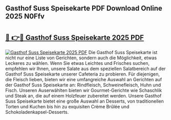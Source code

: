 ## Gasthof Suss Speisekarte PDF Download Online 2025 N0Ffv

# <h2><a href="http://gcc3rhl.nevu.top/?p=Gasthof+Suss+Speisekarte">🔗 👉🔴 Gasthof Suss Speisekarte 2025 PDF</a></h2>

[![Gasthof Suss Speisekarte 2025 PDF](https://i.imgur.com/dBaPXMq.png)](http://gcc3rhl.nevu.top/?p=Gasthof+Suss+Speisekarte)
Die Gasthof Suss Speisekarte ist nicht nur eine Liste von Gerichten, sondern auch die Möglichkeit, etwas Leckeres zu wählen. Wenn Sie etwas Leichtes und Frisches suchen, empfehlen wir Ihnen, unsere Salate aus dem speziellen Salatbereich auf der Gasthof Suss Speisekarte unserer Cafeteria zu probieren. Für diejenigen, die Fleisch lieben, bieten wir eine umfangreiche Auswahl an Gerichten auf der Gasthof Suss Speisekarte an: Rindfleisch, Schweinefleisch, Huhn und Fisch. Unseren Auserwählten bieten wir Gourmet-Gerichte wie Schaschlik und Steak an, die auf einem Holzfeuer zubereitet werden. Unsere Gasthof Suss Speisekarte bietet eine große Auswahl an Desserts, von traditionellen Torten und Kuchen bis hin zu exquisiten Crème Brûlée und Schokoladenkapsel-Desserts.
